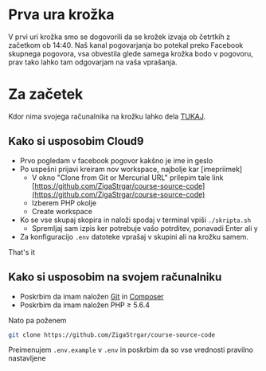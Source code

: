 # Prva ura krožka

V prvi uri krožka smo se dogovorili da se krožek izvaja ob četrtkih z začetkom ob 14:40. Naš kanal pogovarjanja bo potekal preko Facebook skupnega pogovora, vsa obvestila glede samega krožka bodo v pogovoru, prav tako lahko tam odgovarjam na vaša vprašanja.

# Za začetek

Kdor nima svojega računalnika na krožku lahko dela [TUKAJ](https://c9.io).

## Kako si usposobim Cloud9

* Prvo pogledam v facebook pogovor kakšno je ime in geslo
* Po uspešni prijavi kreiram nov workspace, najbolje kar [imepriimek]
  * V okno "Clone from Git or Mercurial URL" prilepim tale link [https://github.com/ZigaStrgar/course-source-code](https://github.com/ZigaStrgar/course-source-code)
  * Izberem PHP okolje
  * Create workspace
* Ko se vse skupaj skopira in naloži spodaj v terminal vpiši `./skripta.sh`
  * Spremljaj sam izpis ker potrebuje vašo potrditev, ponavadi Enter ali y
* Za konfiguracijo `.env` datoteke vprašaj v skupini ali na krožku samem.

That's it

## Kako si usposobim na svojem računalniku

* Poskrbim da imam naložen [Git](https://git-scm.com) in [Composer](https://getcomposer.org/download)
* Poskrbim da imam naložen PHP ≥ 5.6.4

Nato pa poženem
```bash
git clone https://github.com/ZigaStrgar/course-source-code
```

Preimenujem `.env.example` v `.env` in poskrbim da so vse vrednosti pravilno nastavljene
